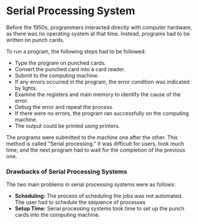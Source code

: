 # Serial Processing System

Before the 1950s, programmers interacted directly with computer hardware, as there was no operating system at that time. Instead, programs had to be written on punch cards.

To run a program, the following steps had to be followed:

- Type the program on punched cards.
- Convert the punched card into a card reader.
- Submit to the computing machine.
- If any errors occurred in the program, the error condition was indicated by lights.
- Examine the registers and main memory to identify the cause of the error.
- Debug the error and repeat the process.
- If there were no errors, the program ran successfully on the computing machine.
- The output could be printed using printers.

The programs were submitted to the machine one after the other. This method is called "Serial processing." It was difficult for users, took much time, and the next program had to wait for the completion of the previous one.

### Drawbacks of Serial Processing Systems

The two main problems in serial processing systems were as follows:

- **Scheduling:** The process of scheduling the jobs was not automated. The user had to schedule the sequence of processes
- **Setup Time:** Serial processing systems took time to set up the punch cards into the computing machine.
